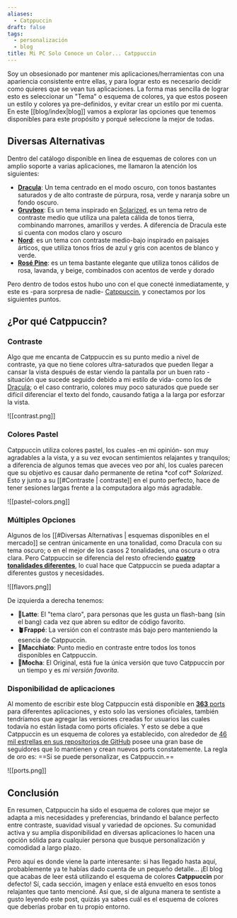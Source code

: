 ```yaml
---
aliases:
  - Catppuccin
draft: false
tags:
  - personalización
  - blog
title: Mi PC Solo Conoce un Color... Catppuccin
---
```


Soy un obsesionado por mantener mis aplicaciones/herramientas con una apariencia consistente entre ellas, y para lograr esto es necesario decidir como quieres que se vean tus aplicaciones. 
La forma mas sencilla de lograr  esto es seleccionar un "Tema" o esquema de colores, ya que estos poseen un estilo y colores ya pre-definidos,  y evitar crear un estilo por mi cuenta.
En este [[blog/index|blog]] vamos a explorar las opciones que tenemos disponibles para este propósito y porqué seleccione la mejor de todas.

## Diversas Alternativas
Dentro del catálogo disponible en linea de esquemas de colores con un amplio soporte a varias aplicaciones, me llamaron la atención los siguientes: 

- [**Dracula**](https://draculatheme.com/): Un tema centrado en el modo oscuro, con tonos bastantes saturados y  de alto contraste de púrpura, rosa, verde y naranja sobre un fondo oscuro.
- [**Gruvbox**](https://github.com/morhetz/gruvbox): Es un tema inspirado en [Solarized](https://ethanschoonover.com/solarized/),  es un tema retro de contraste medio que utiliza una paleta cálida de tonos tierra, combinando marrones, amarillos y verdes. A diferencia de Dracula este si cuenta con modos claro y oscuro
- [**Nord**](https://www.nordtheme.com/):  es un tema con contraste medio-bajo inspirado en paisajes árticos, que utiliza tonos fríos de azul y gris con acentos de blanco y verde.
- [**Rosé Pine**](https://rosepinetheme.com/): es un tema bastante elegante que utiliza tonos cálidos de rosa, lavanda, y beige, combinados con acentos de verde y dorado

Pero dentro de todos estos hubo uno con el que conecté inmediatamente, y este es -para sorpresa de nadie- [Catppuccin](https://catppuccin.com/), y conectamos por los siguientes puntos.

## ¿Por qué Catppuccin?

### Contraste
Algo que me encanta de Catppuccin es su punto medio a nivel de contraste, ya que no tiene colores ultra-saturados que pueden llegar a cansar la vista después de estar viendo la pantalla por un buen rato -situación que sucede seguido debido a mi estilo de vida- como los de [Dracula](https://draculatheme.com/); o el caso contrario, colores muy poco saturados que puede ser difícil diferenciar el texto del fondo, causando fatiga  a la larga por esforzar la vista.

![[contrast.png]]

### Colores Pastel
Catppuccin utiliza colores pastel,  los cuales -en mi opinión- son muy agradables a la vista, y a su vez evocan sentimientos relajantes y tranquilos; a diferencia de algunos temas que aveces veo por ahí, los cuales parecen que su objetivo es causar daño permanente de retina \*cof cof\* *Solarized*.
Esto y junto a su [[#Contraste | contraste]] en el punto perfecto, hace de tener sesiones largas frente a la computadora algo más agradable.

![[pastel-colors.png]]

### Múltiples Opciones
Algunos de los [[#Diversas Alternativas | esquemas disponibles en el mercado]] se centran únicamente en una tonalidad, como Dracula con su tema oscuro; o en el mejor de los casos 2 tonalidades, una oscura o otra clara.
Pero Catppuccin se diferencia del resto ofreciendo [**cuatro tonalidades diferentes**](https://catppuccin.com/palette), lo cual hace que Catppuccin se pueda adaptar a diferentes gustos y necesidades.

![[flavors.png]]

De izquierda a derecha tenemos:
- **🌻Latte**:  El "tema claro", para personas que les gusta un flash-bang (sin el bang) cada vez que abren su editor de código favorito.
- **🪴Frappé**: La versión con el contraste más bajo pero manteniendo la esencia de Catppuccin.
- **🌺Macchiato**: Punto medio en contraste entre todos los tonos disponibles en Catppuccin.
- **🌿Mocha**: El Original, está fue la única versión que tuvo Catppuccin por un tiempo y es *mi versión favorita*.

### Disponibilidad de aplicaciones
Al momento de escribir este blog Catppuccin está disponible en [**363** ports](https://catppuccin.com/ports) para diferentes aplicaciones, y esto solo las versiones oficiales, también tendríamos que agregar las versiones creadas for usuarios las cuales todavía no están listada como ports oficiales.
Y esto se debe a que Catppuccin es un esquema de colores ya establecido, con alrededor de [46 mil estrellas en sus repositorios de GitHub](https://github.com/catppuccin) posee una gran base de seguidores que lo mantienen y crean nuevos ports constatemente.
La regla de oro es: ==Si se puede personalizar, es Catppuccin.==

![[ports.png]]


## Conclusión

En resumen, Catppuccin ha sido el esquema de colores que mejor se adapta a mis necesidades y preferencias, brindando el balance perfecto entre contraste, suavidad visual y variedad de opciones. Su comunidad activa y su amplia disponibilidad en diversas aplicaciones lo hacen una opción sólida para cualquier persona que busque personalización y comodidad a largo plazo.

Pero aquí es donde viene la parte interesante: si has llegado hasta aquí, probablemente ya te habías dado cuenta de un pequeño detalle... ¡El blog que acabas de leer está utilizando el esquema de colores **Catppuccin** por defecto! Sí, cada sección, imagen y enlace está envuelto en esos tonos relajantes que tanto mencioné. Así que, si de alguna manera te sentiste a gusto leyendo este post, quizás ya sabes cuál es el esquema de colores que deberías probar en tu propio entorno. 